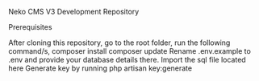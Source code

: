 Neko CMS V3 Development Repository

Prerequisites

After cloning this repository, go to the root folder, run the following command/s,
    composer install
    composer update
Rename .env.example to .env and provide your database details there.
Import the sql file located here
Generate key by running php artisan key:generate